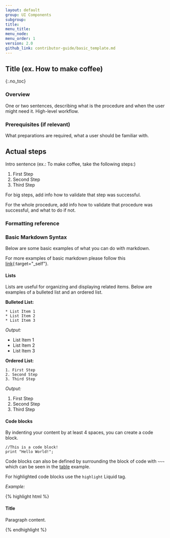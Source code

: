 ```yaml
---
layout: default
group: UI Components
subgroup: 
title:
menu_title:
menu_node:
menu_order: 1
version: 2.0
github_link: contributor-guide/basic_template.md
---
```


<!-- контент -->


## Title (ex. How to make coffee)
{:.no_toc}

<!-- Table of Content -->

### Overview 

One or two sentences, describing what is the procedure and when the user might need it. High-level workflow. 


### Prerequisites (if relevant)
What preparations are required, what a user should be familiar with.  


## Actual steps

Intro sentence (ex.: To make coffee, take the following steps:)
1.	First Step 
2.	Second Step
3.	Third Step

For big steps, add info how to validate that step was successful.

For the whole procedure, add info how to validate that procedure was successful, and what to do if not.  

<!-- форматирование -->

### Formatting reference


### Basic Markdown Syntax
Below are some basic examples of what you can do with markdown.

For more examples of basic markdown please follow this [link](https://daringfireball.net/projects/markdown/syntax){:target="_self"}.

#### Lists
Lists are useful for organizing and displaying related items. Below are examples of a bulleted list and an ordered list.

**Bulleted List:**



~~~
* List Item 1
* List Item 2
* List Item 3
~~~

*Output:*

* List Item 1
*	List Item 2
*	List Item 3

**Ordered List:**

~~~
1. First Step
2. Second Step
3. Third Step
~~~

*Output:*

1.	First Step
2.	Second Step
3.	Third Step



#### Code blocks

By indenting your content by at least 4 spaces, you can create a code block.

    //This is a code block!
    print "Hello World!";

Code blocks can also be defined by surrounding the block of code with `~~~` which can be seen in the [table](#tables) example.

For highlighted code blocks use the `highlight` Liquid tag.

*Example:*

{% highlight html %}
<div class="container">
  <h4 class="title">Title</h4>
  <div class="content">
    <p>Paragraph content.</p>
  </div>
</div>
{% endhighlight %}
